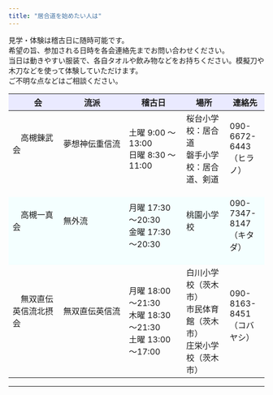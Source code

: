 ```yaml
---
title: "居合道を始めたい人は"
---
```


<div class="container-fluid">
    <div class="justify-content-center row">
        <div class="col col-auto col-lg-7 px-0">
            <p class="lead text-center">
            見学・体験は稽古日に随時可能です。<br>
            希望の旨、参加される日時を各会連絡先までお問い合わせください。<br>
            当日は動きやすい服装で、各自タオルや飲み物などをお持ちください。模擬刀や木刀などを使って体験していただけます。<br>
            ご不明な点などはご相談ください。
            </p>
        </div>
    </div>
</div>

<center>
<table>
  <thead>
    <tr bgcolor ='#eaeaff'>
      <th>　会</th> 
      <th>流派</th> 
      <th>稽古日</th> 
      <th>場所</th> 
      <th>連絡先</th>
    </tr>
  </thead>
  <tr>
    <td> 　高槻錬武会　　　<br><br><br> </td> 
    <td> 夢想神伝重信流　　<br><br><br> </td> 
    <td> 土曜 9:00 ～ 13:00　　　 <br> 日曜 8:30 ～ 11:00<br><br>  </td> 
    <td> 桜台小学校：居合道<br> 磐手小学校：居合道、剣道　　　<br><br> </td> 
    <td> 090-6672-6443　<br>（ヒラノ）<br><br> </td>
  </tr>
  <tr bgcolor ='#f4ffff'>
    <td> 　高槻一真会　　　　<br><br><br> </td> 
    <td> 無外流　　　　　　<br><br><br> </td> 
    <td> 月曜 17:30～20:30 <br> 金曜 17:30～20:30 <br><br> </td> 
    <td> 桃園小学校<br><br><br> </td> 
    <td> 090-7347-8147<br>（キタダ）<br><br> </td>
  </tr>
  <tr>
    <td> 　無双直伝英信流北摂会　　<br><br><br> </td> 
    <td> 無双直伝英信流　　<br><br><br> </td> 
    <td> 月曜 18:00～21:30 <br> 木曜 18:30～21:30 <br> 土曜 13:00～17:00 <br> </td> 
    <td> 白川小学校（茨木市）<br> 市民体育館（茨木市）<br> 庄栄小学校（茨木市） <br> </td> 
    <td> 090-8163-8451<br>（コバヤシ）<br><br> </td>
  </tr>
</table>

---

<br>

